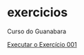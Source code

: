 # exercicios
 Curso do Guanabara

<a href="https://flayukari.github.io/Curso-de-HTML-e-CSS---01/ex001/index-cap4.1.html">Executar o Exercício 001</a>